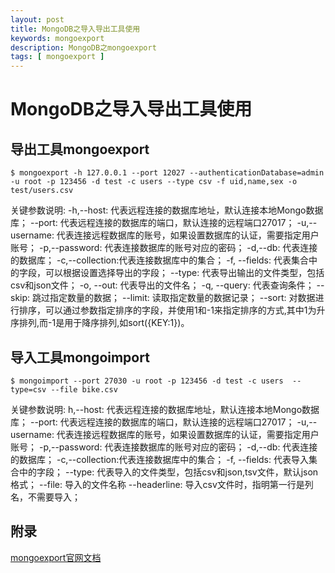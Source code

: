 ```yaml
---
layout: post
title: MongoDB之导入导出工具使用
keywords: mongoexport
description: MongoDB之mongoexport
tags: [ mongoexport ]
---
```

# MongoDB之导入导出工具使用

## 导出工具mongoexport

```
$ mongoexport -h 127.0.0.1 --port 12027 --authenticationDatabase=admin -u root -p 123456 -d test -c users --type csv -f uid,name,sex -o test/users.csv 

```
关键参数说明:
-h,--host:      代表远程连接的数据库地址，默认连接本地Mongo数据库；
--port:         代表远程连接的数据库的端口，默认连接的远程端口27017；
-u,--username:  代表连接远程数据库的账号，如果设置数据库的认证，需要指定用户账号；
-p,--password:  代表连接数据库的账号对应的密码；
-d,--db:        代表连接的数据库；
-c,--collection:代表连接数据库中的集合；
-f, --fields:   代表集合中的字段，可以根据设置选择导出的字段；
--type:         代表导出输出的文件类型，包括csv和json文件；
-o, --out:      代表导出的文件名；
-q, --query:    代表查询条件；
 --skip:        跳过指定数量的数据；
--limit:        读取指定数量的数据记录；
--sort:         对数据进行排序，可以通过参数指定排序的字段，并使用1和-1来指定排序的方式,其中1为升序排列,而-1是用于降序排列,如sort({KEY:1})。


## 导入工具mongoimport

```
$ mongoimport --port 27030 -u root -p 123456 -d test -c users  --type=csv --file bike.csv
```

关键参数说明:
h,--host:       代表远程连接的数据库地址，默认连接本地Mongo数据库；
--port:         代表远程连接的数据库的端口，默认连接的远程端口27017；
-u,--username:  代表连接远程数据库的账号，如果设置数据库的认证，需要指定用户账号；
-p,--password:  代表连接数据库的账号对应的密码；
-d,--db:        代表连接的数据库；
-c,--collection:代表连接数据库中的集合；
-f, --fields:   代表导入集合中的字段；
--type:         代表导入的文件类型，包括csv和json,tsv文件，默认json格式；
--file:         导入的文件名称
--headerline:   导入csv文件时，指明第一行是列名，不需要导入；


## 附录
[mongoexport官网文档](https://docs.mongodb.com/v4.0/reference/program/mongoexport/index.html)
